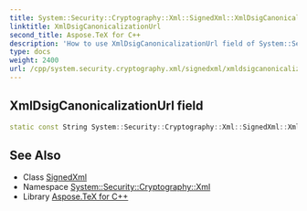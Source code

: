 ```yaml
---
title: System::Security::Cryptography::Xml::SignedXml::XmlDsigCanonicalizationUrl field
linktitle: XmlDsigCanonicalizationUrl
second_title: Aspose.TeX for C++
description: 'How to use XmlDsigCanonicalizationUrl field of System::Security::Cryptography::Xml::SignedXml class in C++.'
type: docs
weight: 2400
url: /cpp/system.security.cryptography.xml/signedxml/xmldsigcanonicalizationurl/
---
```

## XmlDsigCanonicalizationUrl field




```cpp
static const String System::Security::Cryptography::Xml::SignedXml::XmlDsigCanonicalizationUrl
```

## See Also

* Class [SignedXml](../)
* Namespace [System::Security::Cryptography::Xml](../../)
* Library [Aspose.TeX for C++](../../../)
